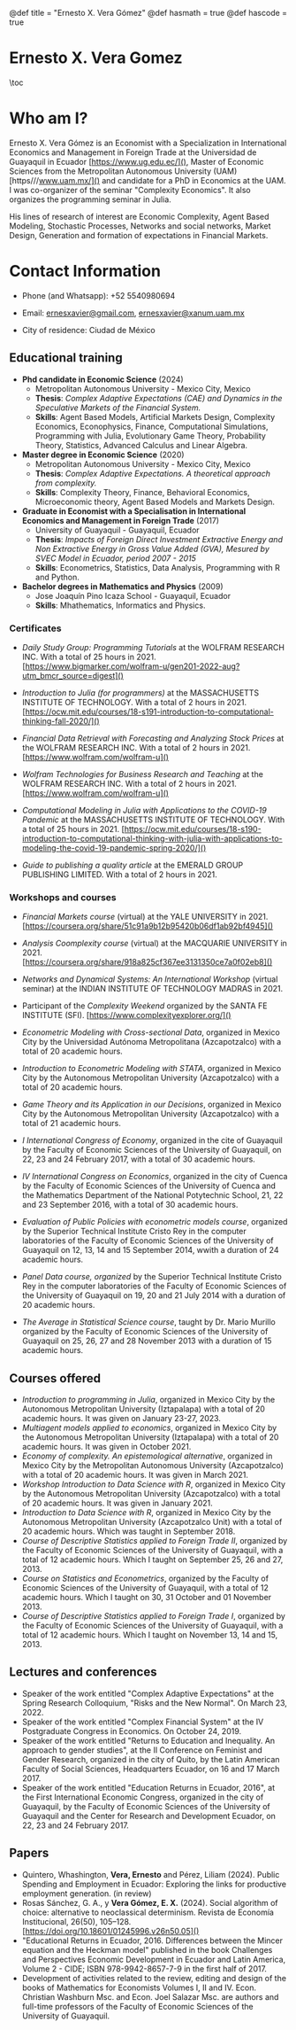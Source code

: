 @def title = "Ernesto X. Vera Gómez"
@def hasmath = true
@def hascode = true


# Ernesto X. Vera Gomez

\toc

# Who am I?

Ernesto X. Vera Gómez is an Economist with a Specialization in International Economics and Management in Foreign Trade at the Universidad de Guayaquil in Ecuador [https://www.ug.edu.ec/](), Master of Economic Sciences from the Metropolitan Autonomous University (UAM) [https///www.uam.mx/]() and candidate for a PhD in Economics at the UAM. I was co-organizer of the seminar "Complexity Economics". It also organizes the programming seminar in Julia. 

His lines of research of interest are Economic Complexity, Agent Based Modeling, Stochastic Processes, Networks and social networks, Market Design, Generation and formation of expectations in Financial Markets.



# Contact Information

* Phone (and Whatsapp): +52 5540980694

* Email: ernesxavier@gmail.com, ernesxavier@xanum.uam.mx

* City of residence: Ciudad de México


## Educational training
* **Phd candidate in  Economic  Science** (2024) 
  * Metropolitan Autonomous University - Mexico City, Mexico 
  * **Thesis**: *Complex Adaptive Expectations (CAE) and Dynamics in the Speculative Markets of the Financial System.*
  * **Skills**: Agent Based Models, Artificial Markets Design, Complexity Economics, Econophysics, Finance, Computational Simulations, Programming with Julia, Evolutionary Game Theory, Probability Theory, Statistics, Advanced Calculus and Linear Algebra. 
* **Master degree in Economic  Science** (2020) 
  * Metropolitan Autonomous University - Mexico City, Mexico 
  * **Thesis**: *Complex Adaptive Expectations. A theoretical approach from complexity.*
  * **Skills**: Complexity Theory, Finance, Behavioral Economics, Microeconomic theory, Agent Based Models and Markets Design.
* **Graduate in  Economist with a Specialisation in International Economics and Management in Foreign Trade** (2017)    
  * University of Guayaquil - Guayaquil, Ecuador
  * **Thesis**: *Impacts of Foreign Direct Investment Extractive Energy and Non Extractive Energy in Gross Value Added (GVA), Mesured by SVEC Model in Ecuador, period 2007 - 2015*
  * **Skills**: Econometrics, Statistics, Data Analysis, Programming with R and Python.
* **Bachelor degrees in Mathematics and Physics** (2009)
  * Jose Joaquín Pino Icaza School - Guayaquil,  Ecuador
  * **Skills**: Mhathematics, Informatics and Physics.
  
### Certificates
* *Daily Study Group: Programming Tutorials* at the WOLFRAM RESEARCH INC. With a total of 25 hours in 2021. [https://www.bigmarker.com/wolfram-u/gen201-2022-aug?utm_bmcr_source=digest]()

* *Introduction to Julia (for programmers)* at the MASSACHUSETTS INSTITUTE OF TECHNOLOGY. With a total of 2 hours in 2021. [https://ocw.mit.edu/courses/18-s191-introduction-to-computational-thinking-fall-2020/]()

* *Financial Data Retrieval with Forecasting and Analyzing Stock Prices* at the WOLFRAM RESEARCH INC. With a total of 2 hours in 2021. [https://www.wolfram.com/wolfram-u]()

* *Wolfram Technologies for Business Research and Teaching* at the WOLFRAM RESEARCH INC. With a total of 2 hours in 2021. [https://www.wolfram.com/wolfram-u]() 

* *Computational Modeling in Julia with Applications to the COVID-19 Pandemic* at the MASSACHUSETTS INSTITUTE OF TECHNOLOGY. With a total of 25 hours in  2021. [https://ocw.mit.edu/courses/18-s190-introduction-to-computational-thinking-with-julia-with-applications-to-modeling-the-covid-19-pandemic-spring-2020/]()

* *Guide to publishing  a quality article* at the EMERALD GROUP PUBLISHING LIMITED. With a total of 2 hours in 2021.

### Workshops and courses 
* *Financial Markets course* (virtual) at the YALE UNIVERSITY in 2021. [https://coursera.org/share/51c91a9b12b95420b06df1ab92bf4945]()

* *Analysis Coomplexity course* (virtual) at the MACQUARIE UNIVERSITY in  2021. [https://coursera.org/share/918a825cf367ee3131350ce7a0f02eb8]()

* *Networks and Dynamical Systems: An International Workshop* (virtual seminar) at the INDIAN INSTITUTE OF TECHNOLOGY MADRAS in 2021. 

* Participant of the  *Complexity Weekend* organized by the SANTA FE INSTITUTE (SFI). [https://www.complexityexplorer.org/]()

* *Econometric Modeling with Cross-sectional Data*, organized  in Mexico City by the Universidad Autónoma Metropolitana (Azcapotzalco) with a total of 20 academic hours.

* *Introduction to Econometric Modeling with STATA*, organized in Mexico City by the Autonomous Metropolitan University (Azcapotzalco) with a total of 20 academic hours. 

* *Game Theory and its Application in our Decisions*, organized in Mexico City by the Autonomous Metropolitan University (Azcapotzalco) with a total of 21 academic hours.

* *I International Congress of Economy*, organized in the cite of  Guayaquil by the Faculty of Economic Sciences of the University of Guayaquil, on 22, 23 and 24 February 2017, with a total of 30 academic hours.

* *IV International Congress on Economics*, organized in the city of Cuenca by the Faculty of Economic Sciences of the University of Cuenca and the Mathematics Department of the National Potytechnic School, 21, 22 and 23 September 2016, with a  total of 30 academic hours.

* *Evaluation of Public Policies with econometric models course*, organized by the Superior Technical Institute Cristo Rey in the computer laboratories of the Faculty of  Economic Sciences of the University of Guayaquil on 12, 13, 14 and 15 September 2014, wwith a duration of 24 academic hours.

* *Panel Data course, organized* by the Superior Technical Institute Cristo Rey in the computer laboratories of the Faculty of Economic Sciences of the University of Guayaquil on 19, 20 and 21 July 2014 with a duration of 20 academic hours. 

* *The Average in Statistical Science course*, taught by Dr. Mario Murillo organized by the Faculty of Economic Sciences of the University of Guayaquil on 25, 26, 27 and 28 November 2013 with a duration of 15 academic hours.

## Courses offered
* *Introduction to programming in Julia*, organized in Mexico City by the Autonomous Metropolitan University (Iztapalapa) with a total of 20 academic hours. It was given on January 23-27, 2023.
* *Multiagent models applied to economics*, organized in Mexico City by the Autonomous Metropolitan University (Iztapalapa) with a total of 20 academic hours. It was given in October 2021.
* *Economy of complexity. An epistemological alternative*, organized in Mexico City by the Metropolitan Autonomous University (Azcapotzalco) with a total of 20 academic hours. It was given in March 2021.
* *Workshop Introduction to Data Science with R*, organized in Mexico City by the Autonomous Metropolitan University (Azcapotzalco) with a total of 20 academic hours. It was given in January 2021.
* *Introduction to Data Science with R*, organized in Mexico City by the Autonomous Metropolitan University (Azcapotzalco Unit) with a total of 20 academic hours. Which was taught in September 2018.
* *Course of Descriptive Statistics applied to Foreign Trade II*, organized by the Faculty of Economic Sciences of the University of Guayaquil, with a total of 12 academic hours. Which I taught on September 25, 26 and 27, 2013.
* *Course on Statistics and Econometrics*, organized by the Faculty of Economic Sciences of the University of Guayaquil, with a total of 12 academic hours. Which I taught on 30, 31 October and 01 November 2013.
* *Course of Descriptive Statistics applied to Foreign Trade I*, organized by the Faculty of Economic Sciences of the University of Guayaquil, with a total of 12 academic hours. Which I taught on November 13, 14 and 15, 2013.

## Lectures and conferences
* Speaker of the work entitled "Complex Adaptive Expectations" at the Spring Research Colloquium, "Risks and the New Normal". On March 23, 2022.
* Speaker of the work entitled "Complex Financial System" at the IV Postgraduate Congress in Economics. On October 24, 2019.
* Speaker of the work entitled "Returns to Education and Inequality. An approach to gender studies", at the II Conference on Feminist and Gender Research, organized in the city of Quito, by the Latin American Faculty of Social Sciences, Headquarters Ecuador, on 16 and 17 March 2017.
* Speaker of the work entitled "Education Returns in Ecuador, 2016", at the First International Economic Congress, organized in the city of Guayaquil, by the Faculty of Economic Sciences of the University of Guayaquil and the Center for Research and Development Ecuador, on 22, 23 and 24 February 2017.

## Papers
* Quintero,  Whashington, **Vera, Ernesto** and Pérez, Liliam (2024). Public Spending and Employment in Ecuador: Exploring the links for productive employment generation. (in review)
* Rosas Sánchez, G. A., y **Vera Gómez, E. X.** (2024). Social algorithm of choice: alternative to neoclassical determinism. Revista de Economía Institucional, 26(50), 105–128. [https://doi.org/10.18601/01245996.v26n50.05]()
* "Educational Returns in Ecuador, 2016. Differences between the Mincer equation and the Heckman model" published in the book Challenges and Perspectives Economic Development in Ecuador and Latin America, Volume 2 - CIDE; ISBN 978-9942-8657-7-9 in the first half of 2017.
* Development of activities related to the review, editing and design of the books of Mathematics for Economists Volumes I, II and IV. Econ. Christian Washburn Msc. and Econ. Joel Salazar Msc. are authors and full-time professors of the Faculty of Economic Sciences of the University of Guayaquil.